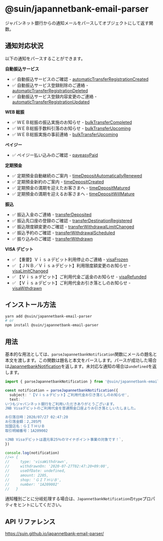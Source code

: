 # @suin/japannetbank-email-parser

ジャパンネット銀行からの通知メールをパースしてオブジェクトにして返す関数。

## 通知対応状況

以下の通知をパースすることができます。

**自動振込サービス**

- ✅ 自動振込サービスのご確認 - [automaticTransferRegistrationCreated](./automaticTransferRegistrationCreated.ts)
- ✅ 自動振込サービス登録削除のご連絡 - [automaticTransferRegistrationDeleted](./automaticTransferRegistrationDeleted.ts)
- ✅ 自動振込サービス登録内容変更のご連絡 - [automaticTransferRegistrationUpdated](./automaticTransferRegistrationUpdated.ts)

**WEB 総振**

- ✅ ＷＥＢ総振の振込実施のお知らせ - [bulkTransferCompleted](./bulkTransferCompleted.ts)
- ✅ ＷＥＢ総振手数料引落のお知らせ - [bulkTransferUpcoming](./bulkTransferUpcoming.ts)
- ✅ ＷＥＢ総振実施の事前連絡 - [bulkTransferUpcoming](./bulkTransferUpcoming.ts)

**ペイジー**

- ✅ ペイジー払い込みのご確認 - [payeasyPaid](./payeasyPaid.ts)

**定期預金**

- ✅ 定期預金自動継続のご案内 - [timeDepositAutomaticallyRenewed](./timeDepositAutomaticallyRenewed.ts)
- ✅ 定期預金新約のご案内 - [timeDepositCreated](./timeDepositCreated.ts)
- ✅ 定期預金の満期を迎えたお客さまへ - [timeDepositMatured](./timeDepositMatured.ts)
- ✅ 定期預金の満期を迎えるお客さまへ - [timeDepositWillMature](./timeDepositWillMature.ts)

**振込**

- ✅ 振込入金のご連絡 - [transferDeposited](./transferDeposited.ts)
- ✅ 振込先口座の登録のご確認 - [transferDestinationRegistered](./transferDestinationRegistered.ts)
- ✅ 振込限度額変更のご確認 - [transferWithdrawalLimitChanged](./transferWithdrawalLimitChanged.ts)
- ✅ 振込予約のご確認 - [transferWithdrawalScheduled](./transferWithdrawalScheduled.ts)
- ✅ 振り込みのご確認 - [transferWithdrawn](./transferWithdrawn.ts)

**VISA デビット**

- ✅ 【重要】Ｖｉｓａデビット利用停止のご連絡 - [visaFrozen](./visaFrozen.ts)
- ✅ 【ＪＮＢ／Ｖｉｓａデビット】利用限度額変更のお知らせ - [visaLimitChanged](./visaLimitChanged.ts)
- ✅ 【Ｖｉｓａデビット】ご利用代金ご返金のお知らせ - [visaRefunded](./visaRefunded.ts)
- ✅ 【Ｖｉｓａデビット】ご利用代金お引き落としのお知らせ - [visaWithdrawn](./visaWithdrawn.ts)

## インストール方法

```bash
yarn add @suin/japannetbank-email-parser
# or
npm install @suin/japannetbank-email-parser
```

## 用法

基本的な用法としては、`parseJapannetbankNotification`関数にメールの題名と本文を渡します。この関数は題名と本文をパースします。パースが成功した場合は[JapannetbankNotification](./index.ts)を返します。未対応な通知の場合は`undefined`を返します。

```typescript
import { parseJapannetbankNotification } from '@suin/japannetbank-email-parser'

const notification = parseJapannetbankNotification({
  subject: '【Ｖｉｓａデビット】ご利用代金お引き落としのお知らせ',
  text: `
いつもジャパンネット銀行をご利用いただきありがとうございます。
JNB Visaデビットのご利用代金を普通預金口座よりお引き落としいたしました。

お引落日時：2020/07/27 02:47:20
お引落金額：2,205円
加盟店名：ＧＩＴＨＵＢ
取引明細番号：1A209002

▽JNB Visaデビットは還元率25％のマイナポイント事業の対象です！`,
})

console.log(notification)
//=> {
//     type: 'visaWithdrawn',
//     withdrawnOn: '2020-07-27T02:47:20+09:00',
//     useOfDate: undefined,
//     amount: 2205,
//     shop: 'ＧＩＴＨＵＢ',
//     number: '1A209002'
//   }
```

通知種別ごとに分岐処理する場合は、`JapannetbankNotification`の`type`プロパティをヒントにしてください。

## API リファレンス

https://suin.github.io/japannetbank-email-parser/
